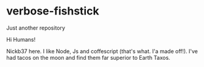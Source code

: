 # verbose-fishstick
Just another repository


Hi Humans!

Nickb37 here. I like Node, Js and coffescript (that's what. I'a made off!). I've had tacos on the moon and find them far superior to Earth Taxos.
